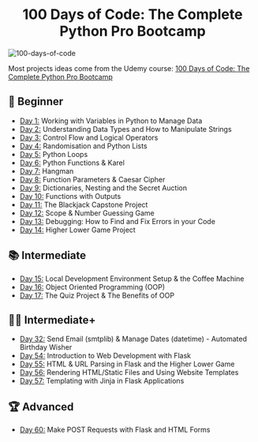 <h1 align="center">100 Days of Code: The Complete Python Pro Bootcamp
</h1>

![100-days-of-code](https://github.com/user-attachments/assets/9bdb0f1b-4580-4bc3-8c3b-ba827aae8fb2)

Most projects ideas come from the Udemy course: [100 Days of Code: The Complete Python Pro Bootcamp](https://www.udemy.com/course/100-days-of-code/)


## 🔰 Beginner 
- [Day 1:](https://github.com/minhnguyenhai/100-days-of-python/tree/main/Day001) Working with Variables in Python to Manage Data
- [Day 2:](https://github.com/minhnguyenhai/100-days-of-python/tree/main/Day002) Understanding Data Types and How to Manipulate Strings
- [Day 3:](https://github.com/minhnguyenhai/100-days-of-python/tree/main/Day003) Control Flow and Logical Operators
- [Day 4:](https://github.com/minhnguyenhai/100-days-of-python/tree/main/Day004) Randomisation and Python Lists
- [Day 5:](https://github.com/minhnguyenhai/100-days-of-python/tree/main/Day005) Python Loops
- [Day 6:](https://github.com/minhnguyenhai/100-days-of-python/tree/main/Day006) Python Functions & Karel
- [Day 7:](https://github.com/minhnguyenhai/100-days-of-python/tree/main/Day007) Hangman
- [Day 8:](https://github.com/minhnguyenhai/100-days-of-python/tree/main/Day008) Function Parameters & Caesar Cipher
- [Day 9:](https://github.com/minhnguyenhai/100-days-of-python/tree/main/Day009) Dictionaries, Nesting and the Secret Auction
- [Day 10:](https://github.com/minhnguyenhai/100-days-of-python/tree/main/Day010) Functions with Outputs
- [Day 11:](https://github.com/minhnguyenhai/100-days-of-python/tree/main/Day011) The Blackjack Capstone Project
- [Day 12:](https://github.com/minhnguyenhai/100-days-of-python/tree/main/Day012) Scope & Number Guessing Game
- [Day 13:](https://github.com/minhnguyenhai/100-days-of-python/tree/main/Day013) Debugging: How to Find and Fix Errors in your Code
- [Day 14:](https://github.com/minhnguyenhai/100-days-of-python/tree/main/Day014) Higher Lower Game Project

## 📚 Intermediate
- [Day 15:](https://github.com/minhnguyenhai/100-days-of-python/tree/main/Day015) Local Development Environment Setup & the Coffee Machine
- [Day 16:](https://github.com/minhnguyenhai/100-days-of-python/tree/main/Day016) Object Oriented Programming (OOP)
- [Day 17:](https://github.com/minhnguyenhai/100-days-of-python/tree/main/Day017) The Quiz Project & The Benefits of OOP

## 👨‍💻 Intermediate+
- [Day 32:](https://github.com/minhnguyenhai/100-days-of-python/tree/main/Day032) Send Email (smtplib) & Manage Dates (datetime) - Automated Birthday Wisher
- [Day 54:](https://github.com/minhnguyenhai/100-days-of-python/tree/main/Day054) Introduction to Web Development with Flask
- [Day 55:](https://github.com/minhnguyenhai/100-days-of-python/tree/main/Day055) HTML & URL Parsing in Flask and the Higher Lower Game
- [Day 56:](https://github.com/minhnguyenhai/100-days-of-python/tree/main/Day056) Rendering HTML/Static Files and Using Website Templates
- [Day 57:](https://github.com/minhnguyenhai/100-days-of-python/tree/main/Day057) Templating with Jinja in Flask Applications

## 🏆 Advanced
- [Day 60:](https://github.com/minhnguyenhai/100-days-of-python/tree/main/Day060) Make POST Requests with Flask and HTML Forms
